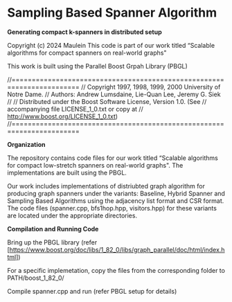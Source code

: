 # Sampling Based Spanner Algorithm
**Generating compact k-spanners in distributed setup**

Copyright (c) 2024 Maulein
This code is part of our work titled “Scalable algorithms for compact spanners on real-world graphs"

This work is built using the Parallel Boost Grpah Library (PBGL)

//=======================================================================
// Copyright 1997, 1998, 1999, 2000 University of Notre Dame.
// Authors: Andrew Lumsdaine, Lie-Quan Lee, Jeremy G. Siek
//
// Distributed under the Boost Software License, Version 1.0. (See
// accompanying file LICENSE_1_0.txt or copy at
// http://www.boost.org/LICENSE_1_0.txt)
//=======================================================================

**Organization**

The repository contains code files for our work titled “Scalable algorithms for compact low-stretch spanners on real-world graphs". The implementations are built using the PBGL. 

Our work includes implementations of distriubted graph algorithm for producing graph spanners under the variants: Baseline, Hybrid Spanner and Sampling Based Algorithms using the adjacency list format and CSR format. The code files (spanner.cpp, bfs1hop.hpp, visitors.hpp) for these variants are located under the appropriate directories. 

**Compilation and Running Code** 

Bring up the PBGL library (refer [https://www.boost.org/doc/libs/1_82_0/libs/graph_parallel/doc/html/index.html])

For a specific implemetation, copy the files from the corresponding folder to PATH/boost_1_82_0/

Compile spanner.cpp and run (refer PBGL setup for details)
